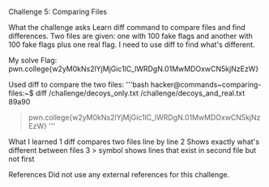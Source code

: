 Challenge 5: Comparing Files

What the challenge asks
Learn diff command to compare files and find differences. Two files are given: one with 100 fake flags and another with 100 fake flags plus one real flag. I need to use diff to find what's different.

My solve
Flag: pwn.college{w2yM0kNs2lYjMjGic1lC_lWRDgN.01MwMDOxwCN5kjNzEzW}

Used diff to compare the two files:
'''bash
hacker@commands~comparing-files:~$ diff /challenge/decoys_only.txt /challenge/decoys_and_real.txt
89a90
> pwn.college{w2yM0kNs2lYjMjGic1lC_lWRDgN.01MwMDOxwCN5kjNzEzW}
'''

What I learned
1 diff compares two files line by line
2 Shows exactly what's different between files
3 > symbol shows lines that exist in second file but not first


References
Did not use any external references for this challenge.
